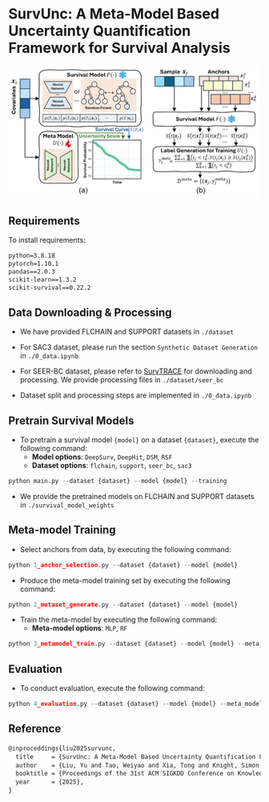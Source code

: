 # SurvUnc: A Meta-Model Based Uncertainty Quantification Framework for Survival Analysis
 !["The Framework of SurvUnc"](./framework.png)

## Requirements

To install requirements:

```setup
python=3.8.18
pytorch=1.10.1
pandas==2.0.3
scikit-learn==1.3.2
scikit-survival==0.22.2
```

## Data Downloading \& Processing
* We have provided FLCHAIN and SUPPORT datasets in `./dataset`

* For SAC3 dataset, please run the section `Synthetic Dataset Generation` in `./0_data.ipynb`

* For SEER-BC dataset, please refer to [SurvTRACE](https://github.com/RyanWangZf/SurvTRACE) for downloading and processing. We provide processing files in `./dataset/seer_bc`

* Dataset split and processing steps are implemented in `./0_data.ipynb`

## Pretrain Survival Models
* To pretrain a survival model ``{model}`` on a dataset ``{dataset}``, execute the following command:
  - **Model options**: `DeepSurv`, `DeepHit`, `DSM`, `RSF`
  - **Dataset options**: `flchain`, `support`, `seer_bc`, `sac3`

```python
python main.py --dataset {dataset} --model {model} --training
```
* We provide the pretrained models on FLCHAIN and SUPPORT datasets in `./survival_model_weights`

## Meta-model Training
* Select anchors from data, by executing the following command:
```python
python 1_anchor_selection.py --dataset {dataset} --model {model}
```
* Produce the meta-model training set by executing the following command:
```python
python 2_metaset_generate.py --dataset {dataset} --model {model}
```
* Train the meta-model by executing the following command:
  - **Meta-model options**: `MLP`, `RF`
```python
python 3_metamodel_train.py --dataset {dataset} --model {model} --meta_model {meta_model}
```

## Evaluation
* To conduct evaluation, execute the following command:
```python
python 4_evaluation.py --dataset {dataset} --model {model} --meta_model {meta_model}
```


  ## Reference

  ```latex
  @inproceddings{liu2025survunc,
  	title 	  = {SurvUnc: A Meta-Model Based Uncertainty Quantification Framework for Survival Analysis},
  	author	  = {Liu, Yu and Tao, Weiyao and Xia, Tong and Knight, Simon and Zhu, Tingting},
  	booktitle = {Proceedings of the 31st ACM SIGKDD Conference on Knowledge Discovery and Data Mining,},
  	year      = {2025},
  }
  ```
